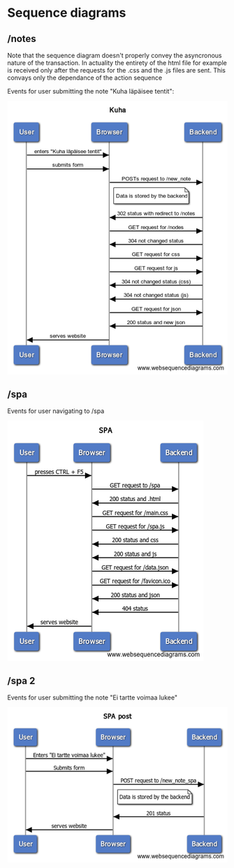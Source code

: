 # Sequence diagrams

## /notes

Note that the sequence diagram doesn't properly convey the asyncronous nature of the transaction. In actuality the entirety of the html file for example is received only after the requests for the .css and the .js files are sent. This convays only the dependance of the action sequence

Events for user submitting the note "Kuha läpäisee tentit":

![sequence_1](Kuha.png)
<!--
title Kuha

User->Browser: enters "Kuha läpäisee tentit"
User->Browser: submits form
Browser->Backend: POSTs request to /new_note
note right of Browser: Data is stored by the backend
Backend->Browser: 302 status with redirect to /notes
Browser->Backend: GET request for /nodes
Backend->Browser: 304 not changed status
Browser->Backend: GET request for css
Browser->Backend: GET request for js
Backend->Browser: 304 not changed status (css)
Backend->Browser: 304 not changed status (js)
Browser->Backend: GET request for json
Backend->Browser: 200 status and new json
Browser->User: serves website
-->

## /spa

Events for user navigating to /spa

![sequence_3](Spa_1.png)
<!--
title SPA

User->Browser: presses CTRL + F5
Browser->Backend: GET request to /spa
Backend->Browser: 200 status and .html
Browser->Backend: GET request for /main.css
Browser->Backend: GET request for /spa.js
Backend->Browser: 200 status and css
Backend->Browser: 200 status and js
Browser->Backend: GET request for /data.json
Browser->Backend: GET request for /favicon.ico
Backend->Browser: 200 status and json
Backend->Browser: 404 status
Browser->User: serves website
-->

## /spa 2

Events for user submitting the note "Ei tartte voimaa lukee"

![sequence_4](Spa_2.png)
<!--
title SPA post

User->Browser: Enters "Ei tartte voimaa lukee"
User->Browser: Submits form
Browser->Backend: POST request to /new_note_spa
note right of Browser: Data is stored by the backend
Backend->Browser: 201 status
Browser->User: serves website
-->

